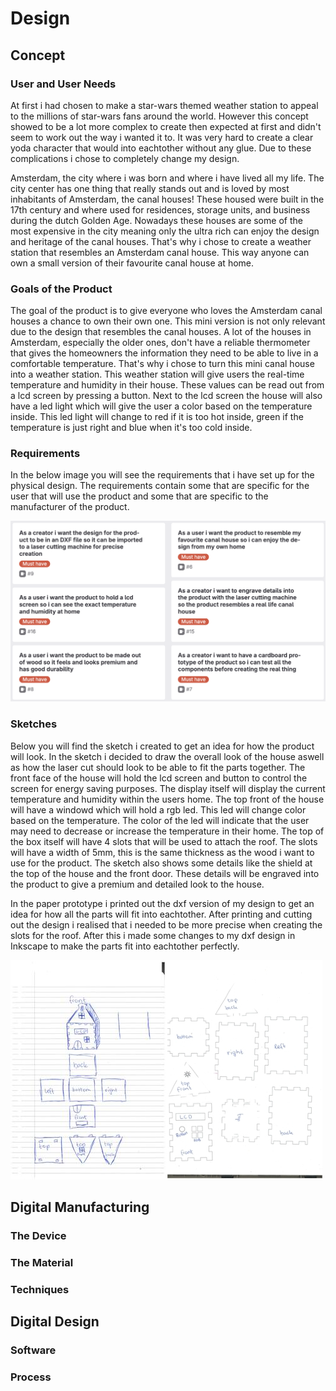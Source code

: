 # Design

## Concept

### User and User Needs

At first i had chosen to make a star-wars themed weather station to appeal to the millions of star-wars fans around the world. However this concept showed to be a lot more complex to create then expected at first and didn't seem to work out the way i wanted it to. It was very hard to create a clear yoda character that would into eachtother without any glue. Due to these complications i chose to completely change my design.

Amsterdam, the city where i was born and where i have lived all my life. The city center has one thing that really stands out and is loved by most inhabitants of Amsterdam, the canal houses! These housed were built in the 17th century and where used for residences, storage units, and business during the dutch Golden Age. Nowadays these houses are some of the most expensive in the city meaning only the ultra rich can enjoy the design and heritage of the canal houses.
That's why i chose to create a weather station that resembles an Amsterdam canal house. This way anyone can own a small version of their favourite canal house at home.

### Goals of the Product

The goal of the product is to give everyone who loves the Amsterdam canal houses a chance to own their own one. This mini version is not only relevant due to the design that resembles the canal houses. A lot of the houses in Amsterdam, especially the older ones, don't have a reliable thermometer that gives the homeowners the information they need to be able to live in a comfortable temperature. That's why i chose to turn this mini canal house into a weather station. This weather station will give users the real-time temperature and humidity in their house. These values can be read out from a lcd screen by pressing a button. Next to the lcd screen the house will also have a led light which will give the user a color based on the temperature inside. This led light will change to red if it is too hot inside, green if the temperature is just right and blue when it's too cold inside.

### Requirements

In the below image you will see the requirements that i have set up for the physical design. The requirements contain some that are specific for the user that will use the product and some that are specific to the manufacturer of the product.

![Requirements Board Physical Design](../assets/Requirements_phyisical.png)

### Sketches

Below you will find the sketch i created to get an idea for how the product will look. In the sketch i decided to draw the overall look of the house aswell as how the laser cut should look to be able to fit the parts together. The front face of the house will hold the lcd screen and button to control the screen for energy saving purposes. The display itself will display the current temperature and humidity within the users home. The top front of the house will have a windowd which will hold a rgb led. This led will change color based on the temperature. The color of the led will indicate that the user may need to decrease or increase the temperature in their home. The top of the box itself will have 4 slots that will be used to attach the roof. The slots will have a width of 5mm, this is the same thickness as the wood i want to use for the product. The sketch also shows some details like the shield at the top of the house and the front door. These details will be engraved into the product to give a premium and detailed look to the house.

 In the paper prototype i printed out the dxf version of my design to get an idea for how all the parts will fit into eachtother. After printing and cutting out the design i realised that i needed to be more precise when creating the slots for the roof. After this i made some changes to my dxf design in Inkscape to make the parts fit into eachtother perfectly.

![Canal House Sketch & Paper Prototype](../assets/Canal_House_Sketch&Prototype.png)

## Digital Manufacturing

### The Device



### The Material

### Techniques

## Digital Design

### Software

### Process